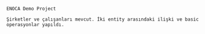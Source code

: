 `ENOCA Demo Project`

 `Şirketler ve çalışanları mevcut. İki entity arasındaki ilişki ve basic operasyonlar yapıldı.`
    